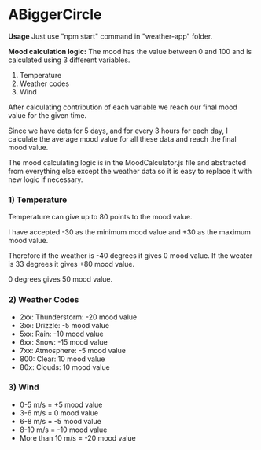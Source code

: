 # ABiggerCircle

**Usage**
Just use "npm start" command in "weather-app" folder.

**Mood calculation logic:**
The mood has the value between 0 and 100 and is calculated using 3 different variables.
1. Temperature
2. Weather codes
3. Wind

After calculating contribution of each variable we reach our final mood value for the given time.

Since we have data for 5 days, and for every 3 hours for each day, I calculate the average mood value for all these data and reach the final mood value.

The mood calculating logic is in the MoodCalculator.js file and abstracted from everything else except the weather data so it is easy to replace it with new logic if necessary.

### 1) Temperature
Temperature can give up to 80 points to the mood value.

I have accepted -30 as the minimum mood value and +30 as the maximum mood value.

Therefore if the weather is -40 degrees it gives 0 mood value. If the weater is 33 degrees it gives +80 mood value.

0 degrees gives 50 mood value.

### 2) Weather Codes

* 2xx: Thunderstorm: -20 mood value
* 3xx: Drizzle: -5 mood value
* 5xx: Rain: -10 mood value
* 6xx: Snow: -15 mood value
* 7xx: Atmosphere: -5 mood value
* 800: Clear: 10 mood value
* 80x: Clouds: 10 mood value

### 3) Wind
- 0-5 m/s = +5 mood value
- 3-6 m/s = 0 mood value
- 6-8 m/s = -5 mood value
- 8-10 m/s = -10 mood value
- More than 10 m/s = -20 mood value
